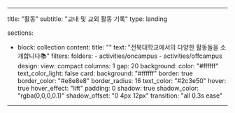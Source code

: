 <!-- ---
title: "활동"
subtitle: "교내 및 교외 활동 기록"
type: landing

sections:
  - block: collection
    content:
      title: ""
      text: "전북대학교에서의 다양한 활동들을 소개합니다📚"
      filters:
        folders:
          - activities
    design:
      view: compact
      columns: 1
      gap: 20
      background:
        color: "#ffffff"
        text_color_light: false
      card:
        background: "#ffffff"
        border: true
        border_color: "#e8e8e8"
        border_radius: 16
        text_color: "#2c3e50"
        hover: true
        hover_effect: "lift"
        padding: 0
        shadow: true
        shadow_color: "rgba(0,0,0,0.1)"
        shadow_offset: "0 4px 12px"
        transition: "all 0.3s ease"
--- -->
---
title: "활동"
subtitle: "교내 및 교외 활동 기록"
type: landing

sections:
  - block: collection
    content:
      title: ""
      text: "전북대학교에서의 다양한 활동들을 소개합니다📚"
      filters:
        folders:
          - activities/oncampus
          - activities/offcampus
    design:
      view: compact
      columns: 1
      gap: 20
      background:
        color: "#ffffff"
        text_color_light: false
      card:
        background: "#ffffff"
        border: true
        border_color: "#e8e8e8"
        border_radius: 16
        text_color: "#2c3e50"
        hover: true
        hover_effect: "lift"
        padding: 0
        shadow: true
        shadow_color: "rgba(0,0,0,0.1)"
        shadow_offset: "0 4px 12px"
        transition: "all 0.3s ease"
---
